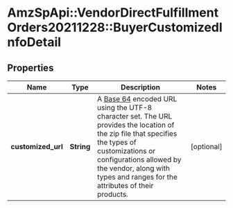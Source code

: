 # AmzSpApi::VendorDirectFulfillmentOrders20211228::BuyerCustomizedInfoDetail

## Properties
Name | Type | Description | Notes
------------ | ------------- | ------------- | -------------
**customized_url** | **String** | A [Base 64](https://datatracker.ietf.org/doc/html/rfc4648#section-4) encoded URL using the UTF-8 character set. The URL provides the location of the zip file that specifies the types of customizations or configurations allowed by the vendor, along with types and ranges for the attributes of their products. | [optional] 

